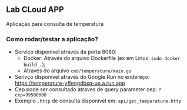 ## Lab CLoud APP

Aplicação para consulta de temperatura

###  Como rodar/testar a aplicação?
* Serviço disponível através da porta 8080:
  * Docker: Através do arquivo Dockerfile (ex em Linux: `sudo docker build .`);
  * Através do arquivo `cmd/temperature/main.go`
* Serivço disponível através do Google Run no endereço: https://temperature-yffengdbxq-ue.a.run.app
* Cep pode ser consultado atraves de query parameter cep: `?cep=99500000`
* Exemplo `.http` de consulta disponível em: `api/get_temperature.http` 